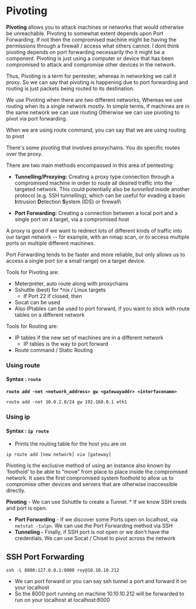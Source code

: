 # Pivoting

**Pivoting** allows you to attack machines or networks that would otherwise be unreachable. Pivoting to somewhat extent depends upon Port Forwarding. If not then the compromised machine might be having the permissions through a firewall / access what others cannot. I dont think pivoting depends on port forwarding necessarily tho it might be a component. Pivoting is just using a computer or device that has been compromised to attack and compromise other devices in the network.

Thus, Pivoting is a term for pentester, whereas in networking we call it proxy. So we can say that pivoting is happening due to port forwarding and routing is just packets being routed to its destination.

We use Pivoting when there are two different networks, Whereas we use routing when its a single network mostly. In simple terms, if machines are in the same network we can use routing Otherwise we can use pivoting to pivot via port forwarding.

When we are using route command, you can say that we are using routing to pivot&#x20;

There's some pivoting that involves proxychains. You do specific routes over the proxy.&#x20;



There are two main methods encompassed in this area of pentesting:

* **Tunnelling/Proxying:** Creating a proxy type connection through a compromised machine in order to route all desired traffic into the targeted network. This could potentially also be _tunnelled_ inside another protocol (e.g. SSH tunnelling), which can be useful for evading a basic **I**ntrusion **D**etection **S**ystem (IDS) or firewall\

* **Port Forwarding:** Creating a connection between a local port and a single port on a target, via a compromised host

A proxy is good if we want to redirect lots of different kinds of traffic into our target network -- for example, with an nmap scan, or to access multiple ports on multiple different machines.

Port Forwarding tends to be faster and more reliable, but only allows us to access a single port (or a small range) on a target device.



Tools for Pivoting are:

* Meterpreter, auto route along with proxychains
* Sshuttle (best) for \*nix / Linux targets
  * If Port 22 if closed, then&#x20;
* Socat can be used
* Also IPtables can be used to port forward, if you want to stick with route tables on a different network

Tools for Routing are:

* IP tables if the new set of machines are in a different network
  * IP tables is the way to port forward&#x20;
* Route command / Static Routing

### Using route

#### Syntax : `route`

**`route add -net <network_address> gw <gatewayaddr> <interfacename>`**

```
route add -net 10.0.2.0/24 gw 192.168.0.1 eth1
```

### Using ip

#### Syntax : `ip route`

* Prints the routing table for the host you are on

`ip route add [new network] via [gateway]`

Pivoting is the exclusive method of using an instance also known by ‘foothold’ to be able to “move” from place to place inside the compromised network. It uses the first compromised system foothold to allow us to compromise other devices and servers that are otherwise inaccessible directly.

**Pivoting** - We can use Sshuttle to create a Tunnel. \* If we know SSH creds and port is open.

* **Port Forwarding** - if we discover some Ports open on localhost, via `netstat -tulpn`. We can use the Port Forwarding method via SSH
* **Tunneling -** Finally, if SSH port is not open or we don't have the credentials. We can use Socat / Chisel to pivot across the network

## SSH Port Forwarding&#x20;

```
ssh -L 8000:127.0.0.1:8000 roy@10.10.10.212
```

* We can port forward or you can say ssh tunnel a port and forward it on your localhost&#x20;
* So the 8000 port running on machine 10.10.10.212 will be forwarded to run on your localhost at localhost:8000



